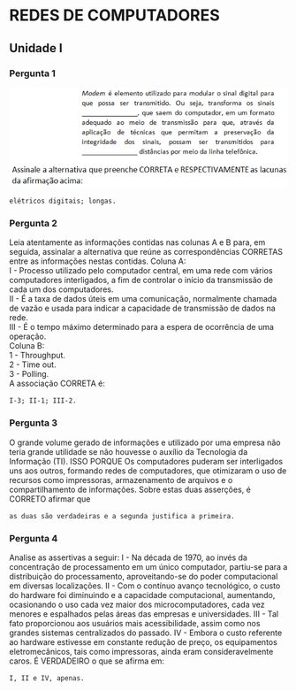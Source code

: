 # REDES DE COMPUTADORES

## Unidade I

### Pergunta 1  

![alt](https://github.com/JefersonMelo/04-UNICSUL/blob/master/05-Semestre/06-Redes-de-Computadores/images/img_I.png)  

```"
elétricos digitais; longas.
```

### Pergunta 2  

Leia atentamente as informações contidas nas colunas A e B para, em seguida, assinalar a alternativa que reúne as correspondências CORRETAS entre as informações nestas contidas.
Coluna A:  
I - Processo utilizado pelo computador central, em uma rede com vários computadores interligados, a fim de controlar o início da transmissão de cada um dos computadores.  
II - É a taxa de dados úteis em uma comunicação, normalmente chamada de vazão e usada para indicar a capacidade de transmissão de dados na rede.  
III - É o tempo máximo determinado para a espera de ocorrência de uma operação.  
Coluna B:  
1 - Throughput.  
2 - Time out.  
3 - Polling.  
A associação CORRETA é:  

```"
I-3; II-1; III-2.
```

### Pergunta 3

O grande volume gerado de informações e utilizado por uma empresa não teria grande utilidade se não houvesse o auxílio da Tecnologia da Informação (TI).
                                                                                                   ISSO PORQUE
Os computadores puderam ser interligados uns aos outros, formando redes de computadores, que otimizaram o uso de recursos como impressoras, armazenamento de arquivos e o compartilhamento de informações.
Sobre estas duas asserções, é CORRETO afirmar que

```"
as duas são verdadeiras e a segunda justifica a primeira.
```

### Pergunta 4

Analise as assertivas a seguir:
I - Na década de 1970, ao invés da concentração de processamento em um único computador, partiu-se para a distribuição do processamento, aproveitando-se do poder computacional em diversas localizações.
II - Com o contínuo avanço tecnológico, o custo do hardware foi diminuindo e a capacidade computacional, aumentando, ocasionando o uso cada vez maior dos microcomputadores, cada vez menores e espalhados pelas áreas das empresas e universidades.
III - Tal fato proporcionou aos usuários mais acessibilidade, assim como nos grandes sistemas centralizados do passado.
IV - Embora o custo referente ao hardware estivesse em constante redução de preço, os equipamentos eletromecânicos, tais como impressoras, ainda eram consideravelmente caros.
É VERDADEIRO o que se afirma em:  

```"
I, II e IV, apenas.
```
